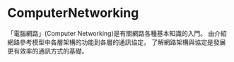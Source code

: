 # ComputerNetworking

「電腦網路」(Computer Networking)是有關網路各種基本知識的入門。
由介紹網路參考模型中各層架構的功能到各層的通訊協定，
了解網路架構與協定是發展更有效率的通訊方式的基礎。
